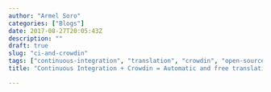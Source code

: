 ```yaml
---
author: "Armel Soro"
categories: ["Blogs"]
date: 2017-08-27T20:05:43Z
description: ""
draft: true
slug: "ci-and-crowdin"
tags: ["continuous-integration", "translation", "crowdin", "open-source"]
title: "Continuous Integration + Crowdin = Automatic and free translation for your Open-Source apps"

---
```





